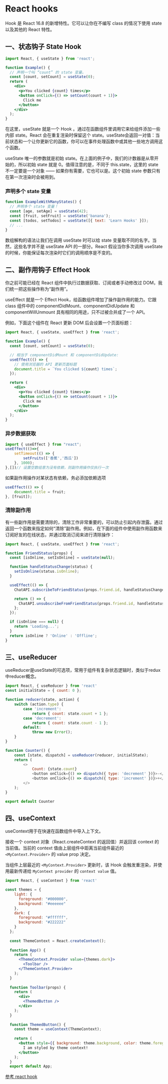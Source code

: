 # React hooks
Hook 是 React 16.8 的新增特性。它可以让你在不编写 class 的情况下使用 state 以及其他的 React 特性。
## 一、状态钩子 State Hook
```jsx
import React, { useState } from 'react';

function Example() {
  // 声明一个叫 “count” 的 state 变量。
  const [count, setCount] = useState(0);
  return (
    <div>
      <p>You clicked {count} times</p>
      <button onClick={() => setCount(count + 1)}>
        Click me
      </button>
    </div>
  );
}
```
在这里，useState 就是一个 Hook 。通过在函数组件里调用它来给组件添加一些内部 state。React 会在重复渲染时保留这个 state。useState会返回一对值：当前状态和一个让你更新它的函数，你可以在事件处理函数中或其他一些地方调用这个函数。

useState 唯一的参数就是初始 state。在上面的例子中，我们的计数器是从零开始的，所以初始 state 就是 0。值得注意的是，不同于 this.state，这里的 state 不一定要是一个对象 —— 如果你有需要，它也可以是。这个初始 state 参数只有在第一次渲染时会被用到。
### 声明多个 state 变量
```js
function ExampleWithManyStates() {
  // 声明多个 state 变量！
  const [age, setAge] = useState(42);
  const [fruit, setFruit] = useState('banana');
  const [todos, setTodos] = useState([{ text: 'Learn Hooks' }]);
  // ...
}
```
数组解构的语法让我们在调用 useState 时可以给 state 变量取不同的名字。当然，这些名字并不是 useState API 的一部分。React 假设当你多次调用 useState 的时候，你能保证每次渲染时它们的调用顺序是不变的。
## 二、副作用钩子 Effect Hook
你之前可能已经在 React 组件中执行过数据获取、订阅或者手动修改过 DOM，我们统一把这些操作称为“副作用”。

useEffect 就是一个 Effect Hook，给函数组件增加了操作副作用的能力。它跟 class 组件中的 componentDidMount、componentDidUpdate 和 componentWillUnmount 具有相同的用途，只不过被合并成了一个 API。

例如，下面这个组件在 React 更新 DOM 后会设置一个页面标题：
```jsx
import React, { useState, useEffect } from 'react';

function Example() {
  const [count, setCount] = useState(0);

  // 相当于 componentDidMount 和 componentDidUpdate:
  useEffect(() => {
    // 使用浏览器的 API 更新页面标题
    document.title = `You clicked ${count} times`;
  });

  return (
    <div>
      <p>You clicked {count} times</p>
      <button onClick={() => setCount(count + 1)}>
        Click me
      </button>
    </div>
  );
}
```
### 异步数据获取
```js
import { useEffect } from "react";
useEffect(()=>{
    setTimeout(() => {
        setFruits(['香蕉','西瓜'])
    }, 1000);
},[])// 设置空数组意为没有依赖，则副作用操作仅执行一次
```
如果副作用操作对某状态有依赖，务必添加依赖选项
```js
useEffect(() => {
    document.title = fruit;
}, [fruit]);
```
### 清除副作用
有一些副作用是需要清除的，清除工作非常重要的，可以防止引起内存泄露。通过返回一个函数来指定如何“清除”副作用。例如，在下面的组件中使用副作用函数来订阅好友的在线状态，并通过取消订阅来进行清除操作：
```jsx
import React, { useState, useEffect } from 'react';

function FriendStatus(props) {
  const [isOnline, setIsOnline] = useState(null);

  function handleStatusChange(status) {
    setIsOnline(status.isOnline);
  }

  useEffect(() => {
    ChatAPI.subscribeToFriendStatus(props.friend.id, handleStatusChange);

    return () => {
      ChatAPI.unsubscribeFromFriendStatus(props.friend.id, handleStatusChange);
    };
  });

  if (isOnline === null) {
    return 'Loading...';
  }
  return isOnline ? 'Online' : 'Offline';
}
```
## 三、useReducer
useReducer是useState的可选项，常用于组件有复杂状态逻辑时，类似于redux中reducer概念。
```js
import React, { useReducer } from 'react'
const initialState = { count: 0 };

function reducer(state, action) {
    switch (action.type) {
        case 'increment':
            return { count: state.count + 1 };
        case 'decrement':
            return { count: state.count - 1 };
        default:
            throw new Error();
    }
}

function Counter() {
    const [state, dispatch] = useReducer(reducer, initialState);
    return (
        <>
            Count: {state.count}
            <button onClick={() => dispatch({ type: 'decrement' })}>-</button>
            <button onClick={() => dispatch({ type: 'increment' })}>+</button>
        </>
    );
}

export default Counter
```
## 四、useContext
useContext用于在快速在函数组件中导入上下文。

接收一个 context 对象（React.createContext 的返回值）并返回该 context 的当前值。当前的 context 值由上层组件中距离当前组件最近的 ```<MyContext.Provider>``` 的 value prop 决定。

当组件上层最近的 ```<MyContext.Provider>``` 更新时，该 Hook 会触发重渲染，并使用最新传递给 ```MyContext provider``` 的 ```context value``` 值。
```jsx
import React, { useContext } from 'react'

const themes = {
    light: {
      foreground: "#000000",
      background: "#eeeeee"
    },
    dark: {
      foreground: "#ffffff",
      background: "#222222"
    }
  };
  
  const ThemeContext = React.createContext();
  
  function App() {
    return (
      <ThemeContext.Provider value={themes.dark}>
        <Toolbar />
      </ThemeContext.Provider>
    );
  }
  
  function Toolbar(props) {
    return (
      <div>
        <ThemedButton />
      </div>
    );
  }
  
  function ThemedButton() {
    const theme = useContext(ThemeContext);
  
    return (
      <button style={{ background: theme.background, color: theme.foreground }}>
        I am styled by theme context!
      </button>
    );
  }
  export default App;
```
[参考 react hook](https://zh-hans.reactjs.org/docs/hooks-reference.html)